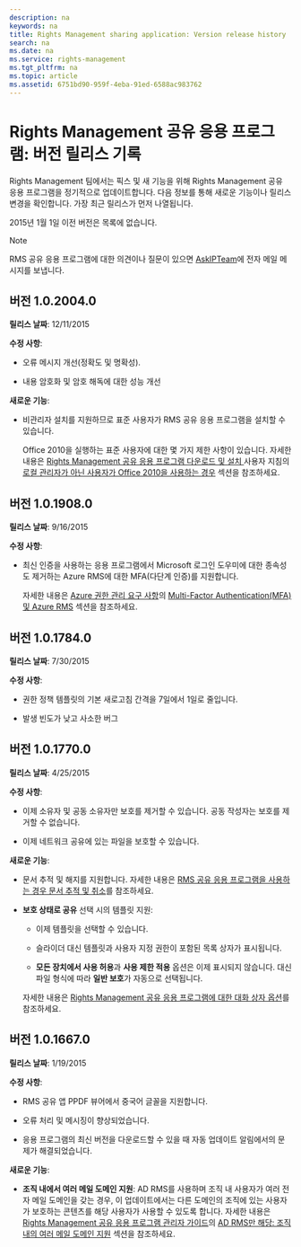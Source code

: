 ```yaml
---
description: na
keywords: na
title: Rights Management sharing application: Version release history
search: na
ms.date: na
ms.service: rights-management
ms.tgt_pltfrm: na
ms.topic: article
ms.assetid: 6751bd90-959f-4eba-91ed-6588ac983762
---
```

# Rights Management 공유 응용 프로그램: 버전 릴리스 기록
Rights Management 팀에서는 픽스 및 새 기능을 위해 Rights Management 공유 응용 프로그램을 정기적으로 업데이트합니다. 다음 정보를 통해 새로운 기능이나 릴리스 변경을 확인합니다. 가장 최근 릴리스가 먼저 나열됩니다.

2015년 1월 1일 이전 버전은 목록에 없습니다.

> [!NOTE]
> RMS 공유 응용 프로그램에 대한 의견이나 질문이 있으면 [AskIPTeam](mailto:AskIPTeam@microsoft.com?subject=RMS%20sharing%20app:%20Feedback%20or%20question)에 전자 메일 메시지를 보냅니다.

## 버전 1.0.2004.0
**릴리스 날짜**: 12/11/2015

**수정 사항**:

-   오류 메시지 개선(정확도 및 명확성).

-   내용 암호화 및 암호 해독에 대한 성능 개선

**새로운 기능**:

-   비관리자 설치를 지원하므로 표준 사용자가 RMS 공유 응용 프로그램을 설치할 수 있습니다.

    Office 2010을 실행하는 표준 사용자에 대한 몇 가지 제한 사항이 있습니다. 자세한 내용은 [Rights Management 공유 응용 프로그램 다운로드 및 설치 ](../Topic/Download_and_install_the_Rights_Management_sharing_application.md) 사용자 지침의 [로컬 관리자가 아닌 사용자가 Office 2010을 사용하는 경우](../Topic/Download_and_install_the_Rights_Management_sharing_application.md#BKMK_SetupOffice2010) 섹션을 참조하세요.

## 버전 1.0.1908.0
**릴리스 날짜**: 9/16/2015

**수정 사항**:

-   최신 인증을 사용하는 응용 프로그램에서 Microsoft 로그인 도우미에 대한 종속성도 제거하는 Azure RMS에 대한 MFA(다단계 인증)를 지원합니다.

    자세한 내용은 [Azure 권한 관리 요구 사항](../Topic/Requirements_for_Azure_Rights_Management.md)의 [Multi-Factor Authentication(MFA) 및 Azure RMS](../Topic/Requirements_for_Azure_Rights_Management.md#BKMK_MFA) 섹션을 참조하세요.

## 버전 1.0.1784.0
**릴리스 날짜**: 7/30/2015

**수정 사항**:

-   권한 정책 템플릿의 기본 새로고침 간격을 7일에서 1일로 줄입니다.

-   발생 빈도가 낮고 사소한 버그

## 버전 1.0.1770.0
**릴리스 날짜**: 4/25/2015

**수정 사항**:

-   이제 소유자 및 공동 소유자만 보호를 제거할 수 있습니다. 공동 작성자는 보호를 제거할 수 없습니다.

-   이제 네트워크 공유에 있는 파일을 보호할 수 있습니다.

**새로운 기능**:

-   문서 추적 및 해지를 지원합니다. 자세한 내용은 [RMS 공유 응용 프로그램을 사용하는 경우 문서 추적 및 취소](../Topic/Track_and_revoke_your_documents_when_you_use_the_RMS_sharing_application.md)를 참조하세요.

-   **보호 상태로 공유** 선택 시의 템플릿 지원:

    -   이제 템플릿을 선택할 수 있습니다.

    -   슬라이더 대신 템플릿과 사용자 지정 권한이 포함된 목록 상자가 표시됩니다.

    -   **모든 장치에서 사용 허용**과 **사용 제한 적용** 옵션은 이제 표시되지 않습니다. 대신 파일 형식에 따라 **일반 보호**가 자동으로 선택됩니다.

    자세한 내용은 [Rights Management 공유 응용 프로그램에 대한 대화 상자 옵션](../Topic/Dialog_box_options_for_the_Rights_Management_sharing_application.md)를 참조하세요.

## 버전 1.0.1667.0
**릴리스 날짜**: 1/19/2015

**수정 사항**:

-   RMS 공유 앱 PPDF 뷰어에서 중국어 글꼴을 지원합니다.

-   오류 처리 및 메시징이 향상되었습니다.

-   응용 프로그램의 최신 버전을 다운로드할 수 있을 때 자동 업데이트 알림에서의 문제가 해결되었습니다.

**새로운 기능**:

-   **조직 내에서 여러 메일 도메인 지원**: AD RMS를 사용하며 조직 내 사용자가 여러 전자 메일 도메인을 갖는 경우, 이 업데이트에서는 다른 도메인의 조직에 있는 사용자가 보호하는 콘텐츠를 해당 사용자가 사용할 수 있도록 합니다. 자세한 내용은 [Rights Management 공유 응용 프로그램 관리자 가이드](../Topic/Rights_Management_sharing_application_administrator_guide.md)의 [AD RMS만 해당: 조직 내의 여러 메일 도메인 지원](../Topic/Rights_Management_sharing_application_administrator_guide.md#BKMK_FederatedDomains) 섹션을 참조하세요.

